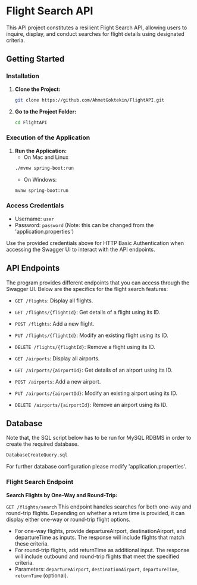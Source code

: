 # Flight Search API

This API project constitutes a resilient Flight Search API, allowing users to inquire, display, and conduct searches for flight details using designated criteria. 

## Getting Started

### Installation

1. **Clone the Project:**
   ```bash
   git clone https://github.com/AhmetGoktekin/FlightAPI.git

2. **Go to the Project Folder:**
   ```bash
   cd FlightAPI
   
### Execution of the Application

1. **Run the Application:**
   - On Mac and Linux
   ```bash
   ./mvnw spring-boot:run
   ```
   - On Windows:
   ```bash
   mvnw spring-boot:run
   ```

### Access Credentials
- Username: `user`
- Password: `password` (Note: this can be changed from the 'application.properties')

Use the provided credentials above for HTTP Basic Authentication when accessing the Swagger UI to interact with the API endpoints.

## API Endpoints
The program provides different endpoints that you can access through the Swagger UI. Below are the specifics for the flight search features:

- `GET /flights`: Display all flights.
- `GET /flights/{flightId}`: Get details of a flight using its ID.
- `POST /flights`: Add a new flight.
- `PUT /flights/{flightId}`: Modify an existing flight using its ID.
- `DELETE /flights/{flightId}`: Remove a flight using its ID.


- `GET /airports`: Display all airports.
- `GET /airports/{airportId}`: Get details of an airport using its ID.
- `POST /airports`: Add a new airport.
- `PUT /airports/{airportId}`: Modify an existing airport using its ID.
- `DELETE /airports/{airportId}`: Remove an airport using its ID.

## Database

Note that, the SQL script below has to be run for MySQL RDBMS in order to create the
required database.

```bash 
DatabaseCreateQuery.sql
``` 

For further database configuration please modify 'application.properties'.

### Flight Search Endpoint

**Search Flights by One-Way and Round-Trip:**

`GET /flights/search` This endpoint handles searches for both one-way and round-trip flights. Depending on whether a return time is provided, it can display either one-way or round-trip flight options.
- For one-way flights, provide departureAirport, destinationAirport, and departureTime as inputs. The response will include flights that match these criteria.
- For round-trip flights, add returnTime as additional input. The response will include outbound and round-trip flights that meet the specified criteria.
- Parameters: `departureAirport`, `destinationAirport`, `departureTime`, `returnTime` (optional).
